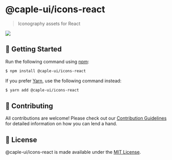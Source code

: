 # @caple-ui/icons-react

> Iconography assets for React

[![](https://badgen.net/npm/v/@caple-ui/icons-react?icon=npm)](https://www.npmjs.com/package/@caple-ui/icons-react)

## :rocket: Getting Started

Run the following command using [npm](https://www.npmjs.com/):

```bash
$ npm install @caple-ui/icons-react
```

If you prefer [Yarn](https://yarnpkg.com/en/), use the following command instead:

```bash
$ yarn add @caple-ui/icons-react
```

## :raised_hands: Contributing
All contributions are welcome! Please check out our [Contribution Guidelines](/.github/CONTRIBUTING.md) for detailed information on how you can lend a hand.

## :page_facing_up: License
@caple-ui/icons-react is made available under the [MIT License](/LICENSE).
